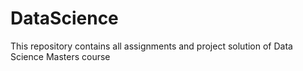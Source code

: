 # DataScience
This repository contains all assignments and project solution of Data Science Masters course
